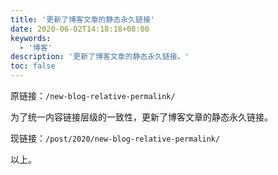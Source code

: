 ```yaml
---
title: '更新了博客文章的静态永久链接'
date: 2020-06-02T14:18:18+08:00
keywords:
  - '博客'
description: '更新了博客文章的静态永久链接。'
toc: false
---
```


原链接：`/new-blog-relative-permalink/`

为了统一内容链接层级的一致性，更新了博客文章的静态永久链接。

现链接：`/post/2020/new-blog-relative-permalink/`

<!--more-->

以上。
